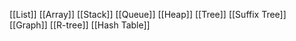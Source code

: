 [[List]]
[[Array]]
[[Stack]]
[[Queue]]
[[Heap]]
[[Tree]]
[[Suffix Tree]]
[[Graph]]
[[R-tree]]
[[Hash Table]]